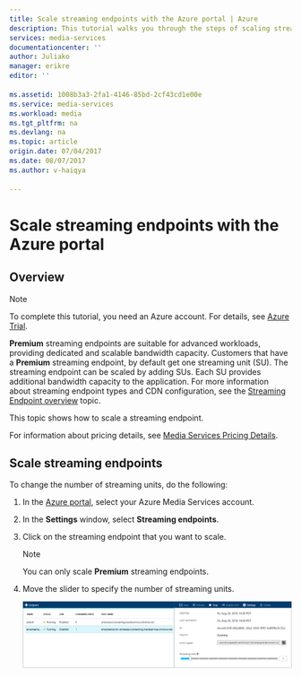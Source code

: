 ```yaml
---
title: Scale streaming endpoints with the Azure portal | Azure
description: This tutorial walks you through the steps of scaling streaming endpoints with the Azure portal.
services: media-services
documentationcenter: ''
author: Juliako
manager: erikre
editor: ''

ms.assetid: 1008b3a3-2fa1-4146-85bd-2cf43cd1e00e
ms.service: media-services
ms.workload: media
ms.tgt_pltfrm: na
ms.devlang: na
ms.topic: article
origin.date: 07/04/2017
ms.date: 08/07/2017
ms.author: v-haiqya

---
```

# Scale streaming endpoints with the Azure portal

## Overview

> [!NOTE]
> To complete this tutorial, you need an Azure account. For details, see [Azure Trial](https://www.azure.cn/pricing/1rmb-trial/).

**Premium** streaming endpoints are suitable for advanced workloads, providing dedicated and scalable bandwidth capacity. Customers that have a **Premium** streaming endpoint, by default get one streaming unit (SU). The streaming endpoint can be scaled by adding SUs. Each SU provides additional bandwidth capacity to the application. For more information about streaming endpoint types and CDN configuration, see the [Streaming Endpoint overview](media-services-portal-manage-streaming-endpoints.md) topic.

This topic shows how to scale a streaming endpoint.

For information about pricing details, see [Media Services Pricing Details](http://go.microsoft.com/fwlink/?LinkId=275107).

## Scale streaming endpoints

To change the number of streaming units, do the following:

1. In the [Azure portal](https://portal.azure.cn/), select your Azure Media Services account.
2. In the **Settings** window, select **Streaming endpoints**.
3. Click on the streaming endpoint that you want to scale.   
    > [!NOTE] 
    > You can only scale **Premium** streaming endpoints.
4. Move the slider to specify the number of streaming units.

    ![Streaming endpoint](./media/media-services-portal-manage-streaming-endpoints/media-services-manage-streaming-endpoints3.png)

<!--Update_Description:new file-->
